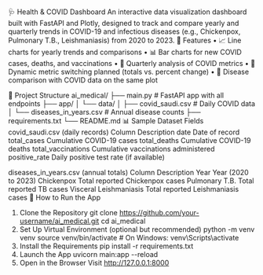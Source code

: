 🩺 Health & COVID Dashboard
An interactive data visualization dashboard built with FastAPI and Plotly, designed to track and compare yearly and quarterly trends in COVID-19 and infectious diseases (e.g., Chickenpox, Pulmonary T.B., Leishmaniasis) from 2020 to 2023.
📌 Features
•	📈 Line charts for yearly trends and comparisons
•	📊 Bar charts for new COVID cases, deaths, and vaccinations
•	🔁 Quarterly analysis of COVID metrics
•	🔄 Dynamic metric switching planned (totals vs. percent change)
•	🧬 Disease comparison with COVID data on the same plot

📁 Project Structure
ai_medical/
├── main.py                 # FastAPI app with all endpoints
├── app/
│   └── data/
│       ├── covid_saudi.csv         # Daily COVID data
│       └── diseases_in_years.csv   # Annual disease counts
├── requirements.txt
└── README.md
📊 Sample Dataset Fields
covid_saudi.csv (daily records)
Column	Description
date	Date of record
total_cases	Cumulative COVID-19 cases
total_deaths	Cumulative COVID-19 deaths
total_vaccinations	Cumulative vaccinations administered
positive_rate	Daily positive test rate (if available)

diseases_in_years.csv (annual totals)
Column	Description
Year	Year (2020 to 2023)
Chickenpox	Total reported Chickenpox cases
Pulmonary T.B.	Total reported TB cases
Visceral Leishmaniasis	Total reported Leishmaniasis cases
🚀 How to Run the App
1. Clone the Repository
git clone https://github.com/your-username/ai_medical.git
cd ai_medical
2. Set Up Virtual Environment (optional but recommended)
python -m venv venv
source venv/bin/activate  # On Windows: venv\Scripts\activate
3. Install the Requirements
pip install -r requirements.txt
4. Launch the App
uvicorn main:app --reload
5. Open in the Browser
Visit http://127.0.0.1:8000
